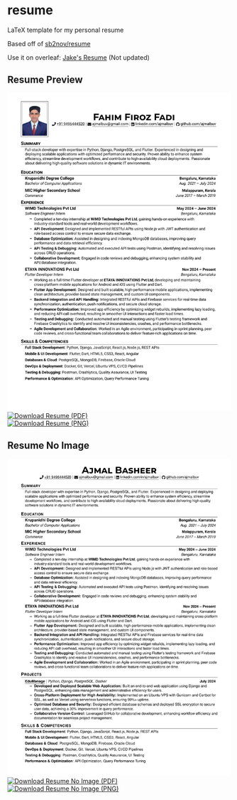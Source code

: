 # resume

LaTeX template for my personal resume

Based off of [sb2nov/resume](https://github.com/sb2nov/resume/)

Use it on overleaf: [Jake's Resume](https://www.overleaf.com/latex/templates/jakes-resume/syzfjbzwjncs) (Not updated)

## Resume Preview

![Resume Preview](resume.png)
[![Download Resume (PDF)](https://img.shields.io/badge/Download-PDF-blue?style=for-the-badge)](https://raw.githubusercontent.com/fahimfadi/resume/master/resume.pdf)  
[![Download Resume (PNG)](https://img.shields.io/badge/Download-PNG-blue?style=for-the-badge)](https://raw.githubusercontent.com/fahimfadi/resume/master/resume.png)  

## Resume No Image

![Resume No Image](resume-no-image.png)
[![Download Resume No Image (PDF)](https://img.shields.io/badge/Download-PDF-blue?style=for-the-badge)](https://raw.githubusercontent.com/fahimfadi/resume/master/resume-no-image.pdf?raw=true)  
[![Download Resume No Image (PNG)](https://img.shields.io/badge/Download-PNG-blue?style=for-the-badge)](https://raw.githubusercontent.com/fahimfadi/resume/master/resume-no-image.png?raw=true)  
